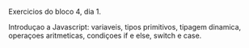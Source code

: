 Exercicios do bloco 4, dia 1.

Introduçao a Javascript: variaveis, tipos primitivos, tipagem dinamica, operaçoes aritmeticas, condiçoes if e else, switch e case.
